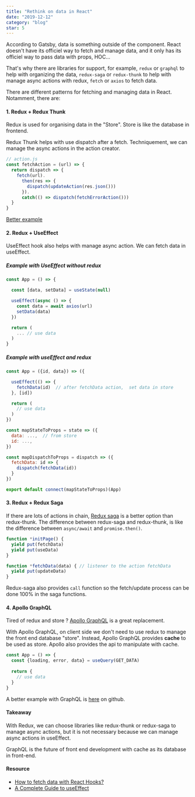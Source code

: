 ```yaml
---
title: "Rethink on data in React"
date: "2019-12-12"
category: "blog"
star: 5
---
```


According to Gatsby, data is something outside of the component. React doesn't have its officiel way to fetch and manage data, and it only has its officiel way to pass data with props, HOC...

That's why there are libraries for support, for example, `redux` or `graphql` to help with organizing the data, `redux-saga` or `redux-thunk` to help with manage async actions with redux, `fetch` or `axios` to fetch data. 

There are different patterns for fetching and managing data in React. Notamment, there are:

#### 1. Redux + Redux Thunk

Redux is used for organising data in the "Store". Store is like the database in frontend.

Redux Thunk helps with use dispatch after a fetch. Techniquement, we can manage the async actions in the action creator.

```js
// action.js
const fetchAction = (url) => {
  return dispatch => {
    fetch(url).
      then(res => {
        dispatch(updateAction(res.json()))
      }).
      catch(() => dispatch(fetchErrorAction()))
  }
}

```

[Better example](https://github.com/reduxjs/redux-thunk#composition)

#### 2. Redux + UseEffect

UseEffect hook also helps with manage async action. We can fetch data in useEffect.

##### Example with UseEffect without redux

```js
const App = () => {

  const [data, setData] = useState(null)

  useEffect(async () => {
    const data = await axios(url)
    setData(data)
  })

  return (
    ... // use data
  )
}

```

##### Example with useEffect and redux

```js
const App = ({id, data}) => ({

  useEffect(() => { 
    fetchData(id)  // after fetchData action,  set data in store
  }, [id])

  return (
    // use data
  )
})

const mapStateToProps = state => ({
  data: ...,  // from store
  id: ...,
})

const mapDispatchToProps = dispatch => ({
  fetchData: id => {
    dispatch(fetchData(id))
  }
})

export default connect(mapStateToProps)(App)

```


#### 3. Redux + Redux Saga

If there are lots of actions in chain, [Redux saga](https://github.com/redux-saga/redux-saga) is a better option than redux-thunk. The difference between redux-saga and redux-thunk, is like the difference between `async/await` and `promise.then()`.

```js
function *initPage() {
  yield put(fetchData)
  yield put(useData)
}

function *fetchData(data) { // listener to the action fetchData
  yield put(updateData)
}

```

Redux-saga also provides `call` function so the fetch/update process can be done 100% in the saga functions.

#### 4. Apollo GraphQL

Tired of redux and store ? [Apollo GraphQL](https://www.apollographql.com/) is a great replacement. 

With Apollo GraphQL, on client side we don't need to use redux to manage the front end database "store". Instead, Apollo GraphQL provides **cache** to be used as store. Apollo also provides the api to manipulate with cache. 

```js
const App = () => {
  const {loading, error, data} = useQuery(GET_DATA)
  
  return {
    // use data
  }
}
```

A better example with GraphQL is [here](https://github.com/AlbertWhite/apollo-fullstack-todolist) on github. 

#### Takeaway

With Redux, we can choose libraries like redux-thunk or redux-saga to manage async actions, but it is not necessary because we can manage async actions in useEffect. 

GraphQL is the future of front end development with cache as its database in front-end. 

#### Resource

- [How to fetch data with React Hooks?](https://www.robinwieruch.de/react-hooks-fetch-data)
- [A Complete Guide to useEffect](https://overreacted.io/a-complete-guide-to-useeffect/)
